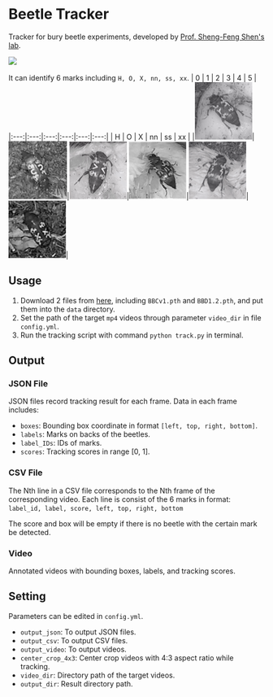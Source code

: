 # Beetle Tracker

Tracker for bury beetle experiments, developed by [Prof. Sheng-Feng Shen's lab](https://ecology.lifescience.ntu.edu.tw/doku.php/en/sfshen/start). 

![](https://github.com/panghanwu/bury_beetle_tracker/blob/main/meterials/example.gif)

It can identify 6 marks including `H, O, X, nn, ss, xx`.
|  0  |  1  |  2  |  3  |  4  |  5  |
|:---:|:---:|:---:|:---:|:---:|:---:|
|  H  |  O  |  X  | nn  | ss  | xx  |
|![](https://github.com/panghanwu/bury_beetle_tracker/blob/main/meterials/m0.png)|![](https://github.com/panghanwu/bury_beetle_tracker/blob/main/meterials/m1.png)|![](https://github.com/panghanwu/bury_beetle_tracker/blob/main/meterials/m2.png)|![](https://github.com/panghanwu/bury_beetle_tracker/blob/main/meterials/m3.png)|![](https://github.com/panghanwu/bury_beetle_tracker/blob/main/meterials/m4.png)|![](https://github.com/panghanwu/bury_beetle_tracker/blob/main/meterials/m5.png)|


## Usage
1. Download 2 files from [here](https://drive.google.com/drive/folders/1mpe4q23KAurQ6MAhasBkWh5ahTfV2IOe?usp=sharing), including `BBCv1.pth` and `BBD1.2.pth`, and put them into the `data` directory.
2. Set the path of the target `mp4` videos through parameter `video_dir` in file `config.yml`.
3. Run the tracking script with command `python track.py` in terminal.

## Output
### JSON File
JSON files record tracking result for each frame. Data in each frame includes:
- `boxes`: Bounding box coordinate in format `[left, top, right, bottom]`.
- `labels`: Marks on backs of the beetles.
- `label_IDs`: IDs of marks.
- `scores`: Tracking scores in range [0, 1].

### CSV File
The Nth line in a CSV file corresponds to the Nth frame of the corresponding video. Each line is consist of the 6 marks in format:  
`label_id, label, score, left, top, right, bottom`  

The score and box will be empty if there is no beetle with the certain mark be detected.  

### Video
Annotated videos with bounding boxes, labels, and tracking scores.

## Setting
Parameters can be edited in `config.yml`.
- `output_json`: To output JSON files.
- `output_csv`: To output CSV files.
- `output_video`: To output videos.
- `center_crop_4x3`: Center crop videos with 4:3 aspect ratio while tracking.
- `video_dir`: Directory path of the target videos.
- `output_dir`: Result directory path.

